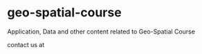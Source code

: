 # geo-spatial-course
Application, Data and other content related to Geo-Spatial Course


contact us at
